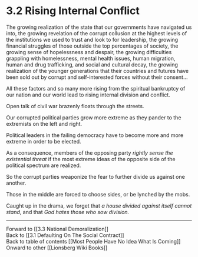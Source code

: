 # 3.2 Rising Internal Conflict

The growing realization of the state that our governments have navigated us into, the growing revelation of the corrupt collusion at the highest levels of the institutions we used to trust and look to for leadership, the growing financial struggles of those outside the top percentages of society, the growing sense of hopelessness and despair, the growing difficulties grappling with homelessness, mental health issues, human migration, human and drug trafficking, and social and cultural decay, the growing realization of the younger generations that their countries and futures have been sold out by corrupt and self-interested forces without their consent...

All these factors and so many more rising from the spiritual bankruptcy of our nation and our world lead to rising internal division and conflict. 

Open talk of civil war brazenly floats through the streets. 

Our corrupted political parties grow more extreme as they pander to the extremists on the left and right. 

Political leaders in the failing democracy have to become more and more extreme in order to be elected. 

As a consequence, members of the opposing party *rightly sense the existential threat* if the most extreme ideas of the opposite side of the political spectrum are realized. 

So the corrupt parties weaponize the fear to further divide us against one another. 

Those in the middle are forced to choose sides, or be lynched by the mobs. 

Caught up in the drama, we forget that *a house divided against itself cannot stand*, and that *God hates those who sow division.*

___

Forward to [[3.3 National Demoralization]]  
Back to [[3.1 Defaulting On The Social Contract]]   
Back to table of contents [[Most People Have No Idea What Is Coming]]   
Onward to other [[Lionsberg Wiki Books]]  

